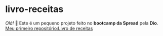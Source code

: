 # livro-receitas
_Olá!_ 👋
Este é um pequeno projeto feito no __bootcamp da Spread__ pela __Dio__.
<u>Meu primeiro repositório:Livro de receitas</u>

